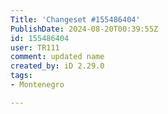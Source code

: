 ```yaml
---
Title: 'Changeset #155486404'
PublishDate: 2024-08-20T00:39:55Z
id: 155486404
user: TR111
comment: updated name
created_by: iD 2.29.0
tags:
- Montenegro

---
```

